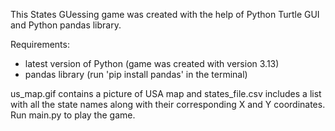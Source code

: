 This States GUessing game was created with the help of Python Turtle GUI and Python pandas library. 

Requirements:
- latest version of Python (game was created with version 3.13)
- pandas library (run 'pip install pandas' in the terminal)

us_map.gif contains a picture of USA map and states_file.csv includes a list with all the state names along with their corresponding X and Y coordinates.
Run main.py to play the game.
